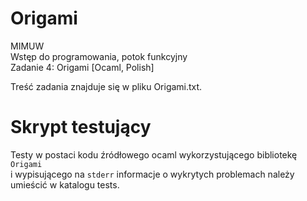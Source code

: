 # Origami

MIMUW  
Wstęp do programowania, potok funkcyjny  
Zadanie 4: Origami [Ocaml, Polish]  

Treść zadania znajduje się w pliku Origami.txt.



# Skrypt testujący

Testy w postaci kodu źródłowego ocaml wykorzystującego bibliotekę `Origami`  
i wypisującego na `stderr` informacje o wykrytych problemach należy umieścić w katalogu tests.
